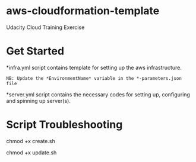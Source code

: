 # aws-cloudformation-template

Udacity Cloud Training Exercise

# Get Started
*infra.yml script contains template for setting up the aws infrastructure.

`NB: Update the *EnvironmentName* variable in the *-parameters.json file`

*server.yml script contains the necessary codes for setting up, configuring and spinning up server(s).

# Script Troubleshooting
chmod +x create.sh

chmod +x update.sh
